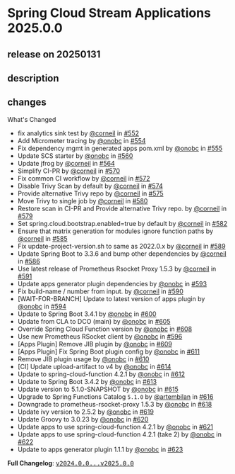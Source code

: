 # Spring Cloud Stream Applications 2025.0.0

## release on 20250131
## description
## changes
What's Changed

* fix analytics sink test by <a class="user-mention notranslate" data-hovercard-type="user" data-hovercard-url="/users/corneil/hovercard" data-octo-click="hovercard-link-click" data-octo-dimensions="link_type:self" href="https://github.com/corneil">@corneil</a> in <a class="issue-link js-issue-link" data-error-text="Failed to load title" data-id="2386365778" data-permission-text="Title is private" data-url="https://github.com/spring-cloud/stream-applications/issues/552" data-hovercard-type="pull_request" data-hovercard-url="/spring-cloud/stream-applications/pull/552/hovercard" href="https://github.com/spring-cloud/stream-applications/pull/552">#552</a>
* Add Micrometer tracing by <a class="user-mention notranslate" data-hovercard-type="user" data-hovercard-url="/users/onobc/hovercard" data-octo-click="hovercard-link-click" data-octo-dimensions="link_type:self" href="https://github.com/onobc">@onobc</a> in <a class="issue-link js-issue-link" data-error-text="Failed to load title" data-id="2503971956" data-permission-text="Title is private" data-url="https://github.com/spring-cloud/stream-applications/issues/554" data-hovercard-type="pull_request" data-hovercard-url="/spring-cloud/stream-applications/pull/554/hovercard" href="https://github.com/spring-cloud/stream-applications/pull/554">#554</a>
* Fix dependency mgmt in generated apps pom.xml by <a class="user-mention notranslate" data-hovercard-type="user" data-hovercard-url="/users/onobc/hovercard" data-octo-click="hovercard-link-click" data-octo-dimensions="link_type:self" href="https://github.com/onobc">@onobc</a> in <a class="issue-link js-issue-link" data-error-text="Failed to load title" data-id="2506099554" data-permission-text="Title is private" data-url="https://github.com/spring-cloud/stream-applications/issues/555" data-hovercard-type="pull_request" data-hovercard-url="/spring-cloud/stream-applications/pull/555/hovercard" href="https://github.com/spring-cloud/stream-applications/pull/555">#555</a>
* Update SCS starter by <a class="user-mention notranslate" data-hovercard-type="user" data-hovercard-url="/users/onobc/hovercard" data-octo-click="hovercard-link-click" data-octo-dimensions="link_type:self" href="https://github.com/onobc">@onobc</a> in <a class="issue-link js-issue-link" data-error-text="Failed to load title" data-id="2629287948" data-permission-text="Title is private" data-url="https://github.com/spring-cloud/stream-applications/issues/560" data-hovercard-type="pull_request" data-hovercard-url="/spring-cloud/stream-applications/pull/560/hovercard" href="https://github.com/spring-cloud/stream-applications/pull/560">#560</a>
* Update jfrog by <a class="user-mention notranslate" data-hovercard-type="user" data-hovercard-url="/users/corneil/hovercard" data-octo-click="hovercard-link-click" data-octo-dimensions="link_type:self" href="https://github.com/corneil">@corneil</a> in <a class="issue-link js-issue-link" data-error-text="Failed to load title" data-id="2644084519" data-permission-text="Title is private" data-url="https://github.com/spring-cloud/stream-applications/issues/564" data-hovercard-type="pull_request" data-hovercard-url="/spring-cloud/stream-applications/pull/564/hovercard" href="https://github.com/spring-cloud/stream-applications/pull/564">#564</a>
* Simplify CI-PR by <a class="user-mention notranslate" data-hovercard-type="user" data-hovercard-url="/users/corneil/hovercard" data-octo-click="hovercard-link-click" data-octo-dimensions="link_type:self" href="https://github.com/corneil">@corneil</a> in <a class="issue-link js-issue-link" data-error-text="Failed to load title" data-id="2658254078" data-permission-text="Title is private" data-url="https://github.com/spring-cloud/stream-applications/issues/570" data-hovercard-type="pull_request" data-hovercard-url="/spring-cloud/stream-applications/pull/570/hovercard" href="https://github.com/spring-cloud/stream-applications/pull/570">#570</a>
* Fix common CI workflow by <a class="user-mention notranslate" data-hovercard-type="user" data-hovercard-url="/users/corneil/hovercard" data-octo-click="hovercard-link-click" data-octo-dimensions="link_type:self" href="https://github.com/corneil">@corneil</a> in <a class="issue-link js-issue-link" data-error-text="Failed to load title" data-id="2658452896" data-permission-text="Title is private" data-url="https://github.com/spring-cloud/stream-applications/issues/572" data-hovercard-type="pull_request" data-hovercard-url="/spring-cloud/stream-applications/pull/572/hovercard" href="https://github.com/spring-cloud/stream-applications/pull/572">#572</a>
* Disable Trivy Scan by default by <a class="user-mention notranslate" data-hovercard-type="user" data-hovercard-url="/users/corneil/hovercard" data-octo-click="hovercard-link-click" data-octo-dimensions="link_type:self" href="https://github.com/corneil">@corneil</a> in <a class="issue-link js-issue-link" data-error-text="Failed to load title" data-id="2658809650" data-permission-text="Title is private" data-url="https://github.com/spring-cloud/stream-applications/issues/574" data-hovercard-type="pull_request" data-hovercard-url="/spring-cloud/stream-applications/pull/574/hovercard" href="https://github.com/spring-cloud/stream-applications/pull/574">#574</a>
* Provide alternative Trivy repo by <a class="user-mention notranslate" data-hovercard-type="user" data-hovercard-url="/users/corneil/hovercard" data-octo-click="hovercard-link-click" data-octo-dimensions="link_type:self" href="https://github.com/corneil">@corneil</a> in <a class="issue-link js-issue-link" data-error-text="Failed to load title" data-id="2668291684" data-permission-text="Title is private" data-url="https://github.com/spring-cloud/stream-applications/issues/575" data-hovercard-type="pull_request" data-hovercard-url="/spring-cloud/stream-applications/pull/575/hovercard" href="https://github.com/spring-cloud/stream-applications/pull/575">#575</a>
* Move Trivy to single job by <a class="user-mention notranslate" data-hovercard-type="user" data-hovercard-url="/users/corneil/hovercard" data-octo-click="hovercard-link-click" data-octo-dimensions="link_type:self" href="https://github.com/corneil">@corneil</a> in <a class="issue-link js-issue-link" data-error-text="Failed to load title" data-id="2672083491" data-permission-text="Title is private" data-url="https://github.com/spring-cloud/stream-applications/issues/580" data-hovercard-type="pull_request" data-hovercard-url="/spring-cloud/stream-applications/pull/580/hovercard" href="https://github.com/spring-cloud/stream-applications/pull/580">#580</a>
* Restore scan in CI-PR and Provide alternative Trivy repo. by <a class="user-mention notranslate" data-hovercard-type="user" data-hovercard-url="/users/corneil/hovercard" data-octo-click="hovercard-link-click" data-octo-dimensions="link_type:self" href="https://github.com/corneil">@corneil</a> in <a class="issue-link js-issue-link" data-error-text="Failed to load title" data-id="2668995421" data-permission-text="Title is private" data-url="https://github.com/spring-cloud/stream-applications/issues/579" data-hovercard-type="pull_request" data-hovercard-url="/spring-cloud/stream-applications/pull/579/hovercard" href="https://github.com/spring-cloud/stream-applications/pull/579">#579</a>
* Set spring.cloud.bootstrap.enabled=true by default by <a class="user-mention notranslate" data-hovercard-type="user" data-hovercard-url="/users/corneil/hovercard" data-octo-click="hovercard-link-click" data-octo-dimensions="link_type:self" href="https://github.com/corneil">@corneil</a> in <a class="issue-link js-issue-link" data-error-text="Failed to load title" data-id="2675879675" data-permission-text="Title is private" data-url="https://github.com/spring-cloud/stream-applications/issues/582" data-hovercard-type="pull_request" data-hovercard-url="/spring-cloud/stream-applications/pull/582/hovercard" href="https://github.com/spring-cloud/stream-applications/pull/582">#582</a>
* Ensure that matrix generation for modules ignore function paths by <a class="user-mention notranslate" data-hovercard-type="user" data-hovercard-url="/users/corneil/hovercard" data-octo-click="hovercard-link-click" data-octo-dimensions="link_type:self" href="https://github.com/corneil">@corneil</a> in <a class="issue-link js-issue-link" data-error-text="Failed to load title" data-id="2690139127" data-permission-text="Title is private" data-url="https://github.com/spring-cloud/stream-applications/issues/585" data-hovercard-type="pull_request" data-hovercard-url="/spring-cloud/stream-applications/pull/585/hovercard" href="https://github.com/spring-cloud/stream-applications/pull/585">#585</a>
* Fix update-project-version.sh to same as 2022.0.x by <a class="user-mention notranslate" data-hovercard-type="user" data-hovercard-url="/users/corneil/hovercard" data-octo-click="hovercard-link-click" data-octo-dimensions="link_type:self" href="https://github.com/corneil">@corneil</a> in <a class="issue-link js-issue-link" data-error-text="Failed to load title" data-id="2702227905" data-permission-text="Title is private" data-url="https://github.com/spring-cloud/stream-applications/issues/589" data-hovercard-type="pull_request" data-hovercard-url="/spring-cloud/stream-applications/pull/589/hovercard" href="https://github.com/spring-cloud/stream-applications/pull/589">#589</a>
* Update Spring Boot to 3.3.6 and bump other dependencies by <a class="user-mention notranslate" data-hovercard-type="user" data-hovercard-url="/users/corneil/hovercard" data-octo-click="hovercard-link-click" data-octo-dimensions="link_type:self" href="https://github.com/corneil">@corneil</a> in <a class="issue-link js-issue-link" data-error-text="Failed to load title" data-id="2690298421" data-permission-text="Title is private" data-url="https://github.com/spring-cloud/stream-applications/issues/586" data-hovercard-type="pull_request" data-hovercard-url="/spring-cloud/stream-applications/pull/586/hovercard" href="https://github.com/spring-cloud/stream-applications/pull/586">#586</a>
* Use latest release of Prometheus Rsocket Proxy 1.5.3 by <a class="user-mention notranslate" data-hovercard-type="user" data-hovercard-url="/users/corneil/hovercard" data-octo-click="hovercard-link-click" data-octo-dimensions="link_type:self" href="https://github.com/corneil">@corneil</a> in <a class="issue-link js-issue-link" data-error-text="Failed to load title" data-id="2717252250" data-permission-text="Title is private" data-url="https://github.com/spring-cloud/stream-applications/issues/591" data-hovercard-type="pull_request" data-hovercard-url="/spring-cloud/stream-applications/pull/591/hovercard" href="https://github.com/spring-cloud/stream-applications/pull/591">#591</a>
* Update apps generator plugin dependencies by <a class="user-mention notranslate" data-hovercard-type="user" data-hovercard-url="/users/onobc/hovercard" data-octo-click="hovercard-link-click" data-octo-dimensions="link_type:self" href="https://github.com/onobc">@onobc</a> in <a class="issue-link js-issue-link" data-error-text="Failed to load title" data-id="2728962054" data-permission-text="Title is private" data-url="https://github.com/spring-cloud/stream-applications/issues/593" data-hovercard-type="pull_request" data-hovercard-url="/spring-cloud/stream-applications/pull/593/hovercard" href="https://github.com/spring-cloud/stream-applications/pull/593">#593</a>
* Fix build-name / number from input. by <a class="user-mention notranslate" data-hovercard-type="user" data-hovercard-url="/users/corneil/hovercard" data-octo-click="hovercard-link-click" data-octo-dimensions="link_type:self" href="https://github.com/corneil">@corneil</a> in <a class="issue-link js-issue-link" data-error-text="Failed to load title" data-id="2712452923" data-permission-text="Title is private" data-url="https://github.com/spring-cloud/stream-applications/issues/590" data-hovercard-type="pull_request" data-hovercard-url="/spring-cloud/stream-applications/pull/590/hovercard" href="https://github.com/spring-cloud/stream-applications/pull/590">#590</a>
* [WAIT-FOR-BRANCH] Update to latest version of apps plugin by <a class="user-mention notranslate" data-hovercard-type="user" data-hovercard-url="/users/onobc/hovercard" data-octo-click="hovercard-link-click" data-octo-dimensions="link_type:self" href="https://github.com/onobc">@onobc</a> in <a class="issue-link js-issue-link" data-error-text="Failed to load title" data-id="2731258039" data-permission-text="Title is private" data-url="https://github.com/spring-cloud/stream-applications/issues/594" data-hovercard-type="pull_request" data-hovercard-url="/spring-cloud/stream-applications/pull/594/hovercard" href="https://github.com/spring-cloud/stream-applications/pull/594">#594</a>
* Update to Spring Boot 3.4.1 by <a class="user-mention notranslate" data-hovercard-type="user" data-hovercard-url="/users/onobc/hovercard" data-octo-click="hovercard-link-click" data-octo-dimensions="link_type:self" href="https://github.com/onobc">@onobc</a> in <a class="issue-link js-issue-link" data-error-text="Failed to load title" data-id="2751402693" data-permission-text="Title is private" data-url="https://github.com/spring-cloud/stream-applications/issues/600" data-hovercard-type="pull_request" data-hovercard-url="/spring-cloud/stream-applications/pull/600/hovercard" href="https://github.com/spring-cloud/stream-applications/pull/600">#600</a>
* Update from CLA to DCO (main) by <a class="user-mention notranslate" data-hovercard-type="user" data-hovercard-url="/users/onobc/hovercard" data-octo-click="hovercard-link-click" data-octo-dimensions="link_type:self" href="https://github.com/onobc">@onobc</a> in <a class="issue-link js-issue-link" data-error-text="Failed to load title" data-id="2785481809" data-permission-text="Title is private" data-url="https://github.com/spring-cloud/stream-applications/issues/605" data-hovercard-type="pull_request" data-hovercard-url="/spring-cloud/stream-applications/pull/605/hovercard" href="https://github.com/spring-cloud/stream-applications/pull/605">#605</a>
* Override Spring Cloud Function version by <a class="user-mention notranslate" data-hovercard-type="user" data-hovercard-url="/users/onobc/hovercard" data-octo-click="hovercard-link-click" data-octo-dimensions="link_type:self" href="https://github.com/onobc">@onobc</a> in <a class="issue-link js-issue-link" data-error-text="Failed to load title" data-id="2794324892" data-permission-text="Title is private" data-url="https://github.com/spring-cloud/stream-applications/issues/608" data-hovercard-type="pull_request" data-hovercard-url="/spring-cloud/stream-applications/pull/608/hovercard" href="https://github.com/spring-cloud/stream-applications/pull/608">#608</a>
* Use new Prometheus RSocket client by <a class="user-mention notranslate" data-hovercard-type="user" data-hovercard-url="/users/onobc/hovercard" data-octo-click="hovercard-link-click" data-octo-dimensions="link_type:self" href="https://github.com/onobc">@onobc</a> in <a class="issue-link js-issue-link" data-error-text="Failed to load title" data-id="2739359776" data-permission-text="Title is private" data-url="https://github.com/spring-cloud/stream-applications/issues/596" data-hovercard-type="pull_request" data-hovercard-url="/spring-cloud/stream-applications/pull/596/hovercard" href="https://github.com/spring-cloud/stream-applications/pull/596">#596</a>
* [Apps Plugin] Remove JIB plugin by <a class="user-mention notranslate" data-hovercard-type="user" data-hovercard-url="/users/onobc/hovercard" data-octo-click="hovercard-link-click" data-octo-dimensions="link_type:self" href="https://github.com/onobc">@onobc</a> in <a class="issue-link js-issue-link" data-error-text="Failed to load title" data-id="2797227434" data-permission-text="Title is private" data-url="https://github.com/spring-cloud/stream-applications/issues/609" data-hovercard-type="pull_request" data-hovercard-url="/spring-cloud/stream-applications/pull/609/hovercard" href="https://github.com/spring-cloud/stream-applications/pull/609">#609</a>
* [Apps Plugin] Fix Spring Boot plugin config by <a class="user-mention notranslate" data-hovercard-type="user" data-hovercard-url="/users/onobc/hovercard" data-octo-click="hovercard-link-click" data-octo-dimensions="link_type:self" href="https://github.com/onobc">@onobc</a> in <a class="issue-link js-issue-link" data-error-text="Failed to load title" data-id="2797773602" data-permission-text="Title is private" data-url="https://github.com/spring-cloud/stream-applications/issues/611" data-hovercard-type="pull_request" data-hovercard-url="/spring-cloud/stream-applications/pull/611/hovercard" href="https://github.com/spring-cloud/stream-applications/pull/611">#611</a>
* Remove JIB plugin usage by <a class="user-mention notranslate" data-hovercard-type="user" data-hovercard-url="/users/onobc/hovercard" data-octo-click="hovercard-link-click" data-octo-dimensions="link_type:self" href="https://github.com/onobc">@onobc</a> in <a class="issue-link js-issue-link" data-error-text="Failed to load title" data-id="2797379026" data-permission-text="Title is private" data-url="https://github.com/spring-cloud/stream-applications/issues/610" data-hovercard-type="pull_request" data-hovercard-url="/spring-cloud/stream-applications/pull/610/hovercard" href="https://github.com/spring-cloud/stream-applications/pull/610">#610</a>
* [CI] Update upload-artifact to v4 by <a class="user-mention notranslate" data-hovercard-type="user" data-hovercard-url="/users/onobc/hovercard" data-octo-click="hovercard-link-click" data-octo-dimensions="link_type:self" href="https://github.com/onobc">@onobc</a> in <a class="issue-link js-issue-link" data-error-text="Failed to load title" data-id="2807499019" data-permission-text="Title is private" data-url="https://github.com/spring-cloud/stream-applications/issues/614" data-hovercard-type="pull_request" data-hovercard-url="/spring-cloud/stream-applications/pull/614/hovercard" href="https://github.com/spring-cloud/stream-applications/pull/614">#614</a>
* Update to spring-cloud-function 4.2.1 by <a class="user-mention notranslate" data-hovercard-type="user" data-hovercard-url="/users/onobc/hovercard" data-octo-click="hovercard-link-click" data-octo-dimensions="link_type:self" href="https://github.com/onobc">@onobc</a> in <a class="issue-link js-issue-link" data-error-text="Failed to load title" data-id="2807483747" data-permission-text="Title is private" data-url="https://github.com/spring-cloud/stream-applications/issues/612" data-hovercard-type="pull_request" data-hovercard-url="/spring-cloud/stream-applications/pull/612/hovercard" href="https://github.com/spring-cloud/stream-applications/pull/612">#612</a>
* Update to Spring Boot 3.4.2 by <a class="user-mention notranslate" data-hovercard-type="user" data-hovercard-url="/users/onobc/hovercard" data-octo-click="hovercard-link-click" data-octo-dimensions="link_type:self" href="https://github.com/onobc">@onobc</a> in <a class="issue-link js-issue-link" data-error-text="Failed to load title" data-id="2807491871" data-permission-text="Title is private" data-url="https://github.com/spring-cloud/stream-applications/issues/613" data-hovercard-type="pull_request" data-hovercard-url="/spring-cloud/stream-applications/pull/613/hovercard" href="https://github.com/spring-cloud/stream-applications/pull/613">#613</a>
* Update version to 5.1.0-SNAPSHOT by <a class="user-mention notranslate" data-hovercard-type="user" data-hovercard-url="/users/onobc/hovercard" data-octo-click="hovercard-link-click" data-octo-dimensions="link_type:self" href="https://github.com/onobc">@onobc</a> in <a class="issue-link js-issue-link" data-error-text="Failed to load title" data-id="2807631869" data-permission-text="Title is private" data-url="https://github.com/spring-cloud/stream-applications/issues/615" data-hovercard-type="pull_request" data-hovercard-url="/spring-cloud/stream-applications/pull/615/hovercard" href="https://github.com/spring-cloud/stream-applications/pull/615">#615</a>
* Upgrade to Spring Functions Catalog <code>5.1.0</code> by <a class="user-mention notranslate" data-hovercard-type="user" data-hovercard-url="/users/artembilan/hovercard" data-octo-click="hovercard-link-click" data-octo-dimensions="link_type:self" href="https://github.com/artembilan">@artembilan</a> in <a class="issue-link js-issue-link" data-error-text="Failed to load title" data-id="2807827542" data-permission-text="Title is private" data-url="https://github.com/spring-cloud/stream-applications/issues/616" data-hovercard-type="pull_request" data-hovercard-url="/spring-cloud/stream-applications/pull/616/hovercard" href="https://github.com/spring-cloud/stream-applications/pull/616">#616</a>
* Downgrade to prometheus-rsocket-proxy 1.5.3 by <a class="user-mention notranslate" data-hovercard-type="user" data-hovercard-url="/users/onobc/hovercard" data-octo-click="hovercard-link-click" data-octo-dimensions="link_type:self" href="https://github.com/onobc">@onobc</a> in <a class="issue-link js-issue-link" data-error-text="Failed to load title" data-id="2807922430" data-permission-text="Title is private" data-url="https://github.com/spring-cloud/stream-applications/issues/618" data-hovercard-type="pull_request" data-hovercard-url="/spring-cloud/stream-applications/pull/618/hovercard" href="https://github.com/spring-cloud/stream-applications/pull/618">#618</a>
* Update ivy version to 2.5.2 by <a class="user-mention notranslate" data-hovercard-type="user" data-hovercard-url="/users/onobc/hovercard" data-octo-click="hovercard-link-click" data-octo-dimensions="link_type:self" href="https://github.com/onobc">@onobc</a> in <a class="issue-link js-issue-link" data-error-text="Failed to load title" data-id="2808173562" data-permission-text="Title is private" data-url="https://github.com/spring-cloud/stream-applications/issues/619" data-hovercard-type="pull_request" data-hovercard-url="/spring-cloud/stream-applications/pull/619/hovercard" href="https://github.com/spring-cloud/stream-applications/pull/619">#619</a>
* Update Groovy to 3.0.23 by <a class="user-mention notranslate" data-hovercard-type="user" data-hovercard-url="/users/onobc/hovercard" data-octo-click="hovercard-link-click" data-octo-dimensions="link_type:self" href="https://github.com/onobc">@onobc</a> in <a class="issue-link js-issue-link" data-error-text="Failed to load title" data-id="2810392219" data-permission-text="Title is private" data-url="https://github.com/spring-cloud/stream-applications/issues/620" data-hovercard-type="pull_request" data-hovercard-url="/spring-cloud/stream-applications/pull/620/hovercard" href="https://github.com/spring-cloud/stream-applications/pull/620">#620</a>
* Update apps to use spring-cloud-function 4.2.1 by <a class="user-mention notranslate" data-hovercard-type="user" data-hovercard-url="/users/onobc/hovercard" data-octo-click="hovercard-link-click" data-octo-dimensions="link_type:self" href="https://github.com/onobc">@onobc</a> in <a class="issue-link js-issue-link" data-error-text="Failed to load title" data-id="2810639328" data-permission-text="Title is private" data-url="https://github.com/spring-cloud/stream-applications/issues/621" data-hovercard-type="pull_request" data-hovercard-url="/spring-cloud/stream-applications/pull/621/hovercard" href="https://github.com/spring-cloud/stream-applications/pull/621">#621</a>
* Update apps to use spring-cloud-function 4.2.1 (take 2) by <a class="user-mention notranslate" data-hovercard-type="user" data-hovercard-url="/users/onobc/hovercard" data-octo-click="hovercard-link-click" data-octo-dimensions="link_type:self" href="https://github.com/onobc">@onobc</a> in <a class="issue-link js-issue-link" data-error-text="Failed to load title" data-id="2811708734" data-permission-text="Title is private" data-url="https://github.com/spring-cloud/stream-applications/issues/622" data-hovercard-type="pull_request" data-hovercard-url="/spring-cloud/stream-applications/pull/622/hovercard" href="https://github.com/spring-cloud/stream-applications/pull/622">#622</a>
* Update to apps generator plugin 1.1.1 by <a class="user-mention notranslate" data-hovercard-type="user" data-hovercard-url="/users/onobc/hovercard" data-octo-click="hovercard-link-click" data-octo-dimensions="link_type:self" href="https://github.com/onobc">@onobc</a> in <a class="issue-link js-issue-link" data-error-text="Failed to load title" data-id="2814296798" data-permission-text="Title is private" data-url="https://github.com/spring-cloud/stream-applications/issues/623" data-hovercard-type="pull_request" data-hovercard-url="/spring-cloud/stream-applications/pull/623/hovercard" href="https://github.com/spring-cloud/stream-applications/pull/623">#623</a>

<strong>Full Changelog</strong>: <a class="commit-link" href="https://github.com/spring-cloud/stream-applications/compare/v2024.0.0...v2025.0.0"><tt>v2024.0.0...v2025.0.0</tt></a>

